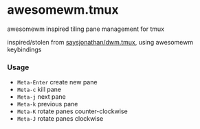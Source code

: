 # awesomewm.tmux
awesomewm inspired tiling pane management for tmux

inspired/stolen from [saysjonathan/dwm.tmux](https://github.com/saysjonathan/dwm.tmux), using awesomewm keybindings

### Usage

- `Meta-Enter` create new pane
- `Meta-c` kill pane
- `Meta-j` next pane
- `Meta-k` previous pane
- `Meta-K` rotate panes counter-clockwise
- `Meta-J` rotate panes clockwise
